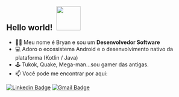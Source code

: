 ## Hello world!&nbsp; <img src="https://icon-icons.com/icons2/689/PNG/128/android_robot_mobile_mood_emoji_happy_joke_tounge_icon-icons.com_61434.png" width="64px">

- :man_technologist: Meu nome é Bryan e sou um **Desenvolvedor Software**
- 💻 Adoro o ecossistema Android e o desenvolvimento nativo da plataforma (Kotlin / Java)
- 🕹️ Tukok, Quake, Mega-man...sou gamer das antigas.
- 📫 Você pode me encontrar por aqui:

[![Linkedin Badge](https://img.shields.io/badge/-LinkedIn-blue?style=flat-square&logo=Linkedin&logoColor=white&link=https://www.linkedin.com/in/bryan-leite-dos-santos/)](https://www.linkedin.com/in/bryan-leite-dos-santos/) 
[![Gmail Badge](https://img.shields.io/badge/-Gmail-c14438?style=flat-square&logo=Gmail&logoColor=white&link=mailto:bryanlds5@gmail.com)](mailto:bryanlds5@gmail.com)

